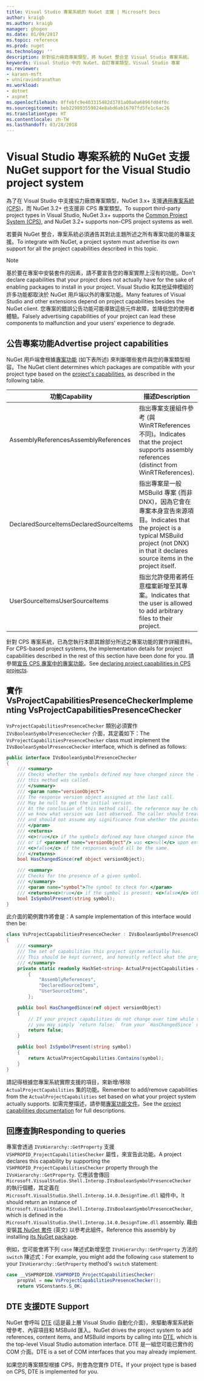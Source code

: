 ```yaml
---
title: Visual Studio 專案系統的 NuGet 支援 | Microsoft Docs
author: kraigb
ms.author: kraigb
manager: ghogen
ms.date: 01/09/2017
ms.topic: reference
ms.prod: nuget
ms.technology: ''
description: 針對協力廠商專案類型，將 NuGet 整合至 Visual Studio 專案系統。
keywords: Visual Studio 中的 NuGet、自訂專案類型、Visual Studio 專案
ms.reviewer:
- karann-msft
- unniravindranathan
ms.workload:
- dotnet
- aspnet
ms.openlocfilehash: 0ffebfc9e403315482d3781a00a0a6896fd04f0c
ms.sourcegitcommit: beb229893559824e8abd6ab16707fd5fe1c6ac26
ms.translationtype: HT
ms.contentlocale: zh-TW
ms.lasthandoff: 03/28/2018
---
```

# <a name="nuget-support-for-the-visual-studio-project-system"></a><span data-ttu-id="4e46f-104">Visual Studio 專案系統的 NuGet 支援</span><span class="sxs-lookup"><span data-stu-id="4e46f-104">NuGet support for the Visual Studio project system</span></span>

<span data-ttu-id="4e46f-105">為了在 Visual Studio 中支援協力廠商專案類型，NuGet 3.x+ 支援[通用專案系統 (CPS)](https://github.com/Microsoft/VSProjectSystem/blob/master/doc/overview/intro.md)，而 NuGet 3.2+ 也支援非 CPS 專案類型。</span><span class="sxs-lookup"><span data-stu-id="4e46f-105">To support third-party project types in Visual Studio, NuGet 3.x+ supports the [Common Project System (CPS)](https://github.com/Microsoft/VSProjectSystem/blob/master/doc/overview/intro.md), and NuGet 3.2+ supports non-CPS project systems as well.</span></span>

<span data-ttu-id="4e46f-106">若要與 NuGet 整合，專案系統必須通告其對此主題所述之所有專案功能的專屬支援。</span><span class="sxs-lookup"><span data-stu-id="4e46f-106">To integrate with NuGet, a project system must advertise its own support for all the project capabilities described in this topic.</span></span>

> [!Note]
> <span data-ttu-id="4e46f-107">基於要在專案中安裝套件的因素，請不要宣告您的專案實際上沒有的功能。</span><span class="sxs-lookup"><span data-stu-id="4e46f-107">Don't declare capabilities that your project does not actually have for the sake of enabling packages to install in your project.</span></span> <span data-ttu-id="4e46f-108">Visual Studio 和其他延伸模組的許多功能都取決於 NuGet 用戶端以外的專案功能。</span><span class="sxs-lookup"><span data-stu-id="4e46f-108">Many features of Visual Studio and other extensions depend on project capabilities besides the NuGet client.</span></span> <span data-ttu-id="4e46f-109">您專案的錯誤公告功能可能導致這些元件故障，並降低您的使用者體驗。</span><span class="sxs-lookup"><span data-stu-id="4e46f-109">Falsely advertising capabilities of your project can lead these components to malfunction and your users' experience to degrade.</span></span>

## <a name="advertise-project-capabilities"></a><span data-ttu-id="4e46f-110">公告專案功能</span><span class="sxs-lookup"><span data-stu-id="4e46f-110">Advertise project capabilities</span></span>

<span data-ttu-id="4e46f-111">NuGet 用戶端會根據[專案功能](https://github.com/Microsoft/VSProjectSystem/blob/master/doc/overview/about_project_capabilities.md) (如下表所述) 來判斷哪些套件與您的專案類型相容。</span><span class="sxs-lookup"><span data-stu-id="4e46f-111">The NuGet client determines which packages are compatible with your project type based on the [project's capabilities](https://github.com/Microsoft/VSProjectSystem/blob/master/doc/overview/about_project_capabilities.md), as described in the following table.</span></span>

| <span data-ttu-id="4e46f-112">功能</span><span class="sxs-lookup"><span data-stu-id="4e46f-112">Capability</span></span> | <span data-ttu-id="4e46f-113">描述</span><span class="sxs-lookup"><span data-stu-id="4e46f-113">Description</span></span> |
| --- | --- |
| <span data-ttu-id="4e46f-114">AssemblyReferences</span><span class="sxs-lookup"><span data-stu-id="4e46f-114">AssemblyReferences</span></span> | <span data-ttu-id="4e46f-115">指出專案支援組件參考 (與 WinRTReferences 不同)。</span><span class="sxs-lookup"><span data-stu-id="4e46f-115">Indicates that the project supports assembly references (distinct from WinRTReferences).</span></span> |
| <span data-ttu-id="4e46f-116">DeclaredSourceItems</span><span class="sxs-lookup"><span data-stu-id="4e46f-116">DeclaredSourceItems</span></span> | <span data-ttu-id="4e46f-117">指出專案是一般 MSBuild 專案 (而非 DNX)，因為它會在專案本身宣告來源項目。</span><span class="sxs-lookup"><span data-stu-id="4e46f-117">Indicates that the project is a typical MSBuild project (not DNX) in that it declares source items in the project itself.</span></span> |
| <span data-ttu-id="4e46f-118">UserSourceItems</span><span class="sxs-lookup"><span data-stu-id="4e46f-118">UserSourceItems</span></span>|<span data-ttu-id="4e46f-119">指出允許使用者將任意檔案新增至其專案。</span><span class="sxs-lookup"><span data-stu-id="4e46f-119">Indicates that the user is allowed to add arbitrary files to their project.</span></span> |

<span data-ttu-id="4e46f-120">針對 CPS 專案系統，已為您執行本節其餘部分所述之專案功能的實作詳細資料。</span><span class="sxs-lookup"><span data-stu-id="4e46f-120">For CPS-based project systems, the implementation details for project capabilities described in the rest of this section have been done for you.</span></span> <span data-ttu-id="4e46f-121">請參閱[宣告 CPS 專案中的專案功能](https://github.com/Microsoft/VSProjectSystem/blob/master/doc/overview/about_project_capabilities.md#how-to-declare-project-capabilities-in-your-project)。</span><span class="sxs-lookup"><span data-stu-id="4e46f-121">See [declaring project capabilities in CPS projects](https://github.com/Microsoft/VSProjectSystem/blob/master/doc/overview/about_project_capabilities.md#how-to-declare-project-capabilities-in-your-project).</span></span>

## <a name="implementing-vsprojectcapabilitiespresencechecker"></a><span data-ttu-id="4e46f-122">實作 VsProjectCapabilitiesPresenceChecker</span><span class="sxs-lookup"><span data-stu-id="4e46f-122">Implementing VsProjectCapabilitiesPresenceChecker</span></span>

<span data-ttu-id="4e46f-123">`VsProjectCapabilitiesPresenceChecker` 類別必須實作 `IVsBooleanSymbolPresenceChecker` 介面，其定義如下：</span><span class="sxs-lookup"><span data-stu-id="4e46f-123">The `VsProjectCapabilitiesPresenceChecker` class must implement the `IVsBooleanSymbolPresenceChecker` interface, which is defined as follows:</span></span>

```cs
public interface IVsBooleanSymbolPresenceChecker
{
    /// <summary>
    /// Checks whether the symbols defined may have changed since the last time
    /// this method was called.
    /// </summary>
    /// <param name="versionObject">
    /// The response version object assigned at the last call.
    /// May be null to get the initial version.
    /// At the conclusion of this method call, the reference may be changed so that on a subsequent call
    /// we know what version was last observed. The caller should treat this value as an opaque object,
    /// and should not assume any significance from whether the pointer changed or not.
    /// </param>
    /// <returns>
    /// <c>true</c> if the symbols defined may have changed since the last call to this method
    /// or if <paramref name="versionObject"/> was <c>null</c> upon entering this method.
    /// <c>false</c> if the responses would all be the same.
    /// </returns>
    bool HasChangedSince(ref object versionObject);

    /// <summary>
    /// Checks for the presence of a given symbol.
    /// </summary>
    /// <param name="symbol">The symbol to check for.</param>
    /// <returns><c>true</c> if the symbol is present; <c>false</c> otherwise.</returns>
    bool IsSymbolPresent(string symbol);
}
```

<span data-ttu-id="4e46f-124">此介面的範例實作將會是：</span><span class="sxs-lookup"><span data-stu-id="4e46f-124">A sample implementation of this interface would then be:</span></span>

```cs
class VsProjectCapabilitiesPresenceChecker : IVsBooleanSymbolPresenceChecker
{
    /// <summary>
    /// The set of capabilities this project system actually has.
    /// This should be kept current, and honestly reflect what the project can do.
    /// </summary>
    private static readonly HashSet<string> ActualProjectCapabilities = new HashSet<string>(StringComparer.OrdinalIgnoreCase)
        {
            "AssemblyReferences",
            "DeclaredSourceItems",
            "UserSourceItems",
        };

    public bool HasChangedSince(ref object versionObject)
    {
        // If your project capabilities do not change over time while the project is open,
        // you may simply `return false;` from your `HasChangedSince` method.
        return false;
    }

    public bool IsSymbolPresent(string symbol)
    {
        return ActualProjectCapabilities.Contains(symbol);
    }
}
```

<span data-ttu-id="4e46f-125">請記得根據您專案系統實際支援的項目，來新增/移除 `ActualProjectCapabilities` 集的功能。</span><span class="sxs-lookup"><span data-stu-id="4e46f-125">Remember to add/remove capabilities from the `ActualProjectCapabilities` set based on what your project system actually supports.</span></span> <span data-ttu-id="4e46f-126">如需完整描述，請參閱[專案功能文件](https://github.com/Microsoft/VSProjectSystem/blob/master/doc/overview/project_capabilities.md)。</span><span class="sxs-lookup"><span data-stu-id="4e46f-126">See the [project capabilities documentation](https://github.com/Microsoft/VSProjectSystem/blob/master/doc/overview/project_capabilities.md) for full descriptions.</span></span>

## <a name="responding-to-queries"></a><span data-ttu-id="4e46f-127">回應查詢</span><span class="sxs-lookup"><span data-stu-id="4e46f-127">Responding to queries</span></span>

<span data-ttu-id="4e46f-128">專案會透過 `IVsHierarchy::GetProperty` 支援 `VSHPROPID_ProjectCapabilitiesChecker` 屬性，來宣告此功能。</span><span class="sxs-lookup"><span data-stu-id="4e46f-128">A project declares this capability by supporting the  `VSHPROPID_ProjectCapabilitiesChecker` property through the `IVsHierarchy::GetProperty`.</span></span> <span data-ttu-id="4e46f-129">它應該會傳回 `Microsoft.VisualStudio.Shell.Interop.IVsBooleanSymbolPresenceChecker` 的執行個體，其定義在 `Microsoft.VisualStudio.Shell.Interop.14.0.DesignTime.dll` 組件中。</span><span class="sxs-lookup"><span data-stu-id="4e46f-129">It should return an instance of `Microsoft.VisualStudio.Shell.Interop.IVsBooleanSymbolPresenceChecker`, which is defined in the `Microsoft.VisualStudio.Shell.Interop.14.0.DesignTime.dll` assembly.</span></span> <span data-ttu-id="4e46f-130">藉由安裝[其 NuGet 套件](https://www.nuget.org/packages/Microsoft.VisualStudio.Shell.Interop.14.0.DesignTime) \(英文\) 以參考此組件。</span><span class="sxs-lookup"><span data-stu-id="4e46f-130">Reference this assembly by installing [its NuGet package](https://www.nuget.org/packages/Microsoft.VisualStudio.Shell.Interop.14.0.DesignTime).</span></span>

<span data-ttu-id="4e46f-131">例如，您可能會將下列 `case` 陳述式新增至您 `IVsHierarchy::GetProperty` 方法的 `switch` 陳述式：</span><span class="sxs-lookup"><span data-stu-id="4e46f-131">For example, you might add the following `case` statement to your `IVsHierarchy::GetProperty` method's `switch` statement:</span></span>

```cs
case __VSHPROPID8.VSHPROPID_ProjectCapabilitiesChecker:
    propVal = new VsProjectCapabilitiesPresenceChecker();
    return VSConstants.S_OK;
```

## <a name="dte-support"></a><span data-ttu-id="4e46f-132">DTE 支援</span><span class="sxs-lookup"><span data-stu-id="4e46f-132">DTE Support</span></span>

<span data-ttu-id="4e46f-133">NuGet 會呼叫 [DTE](/dotnet/api/envdte.dte?view=visualstudiosdk-2017) (這是最上層 Visual Studio 自動化介面)，來驅動專案系統新增參考、內容項目和 MSBuild 匯入。</span><span class="sxs-lookup"><span data-stu-id="4e46f-133">NuGet drives the project system to add references, content items, and MSBuild imports by calling into [DTE](/dotnet/api/envdte.dte?view=visualstudiosdk-2017), which is the top-level Visual Studio automation interface.</span></span> <span data-ttu-id="4e46f-134">DTE 是一組您可能已實作的 COM 介面。</span><span class="sxs-lookup"><span data-stu-id="4e46f-134">DTE is a set of COM interfaces that you may already implement.</span></span>

<span data-ttu-id="4e46f-135">如果您的專案類型根據 CPS，則會為您實作 DTE。</span><span class="sxs-lookup"><span data-stu-id="4e46f-135">If your project type is based on CPS, DTE is implemented for you.</span></span>
